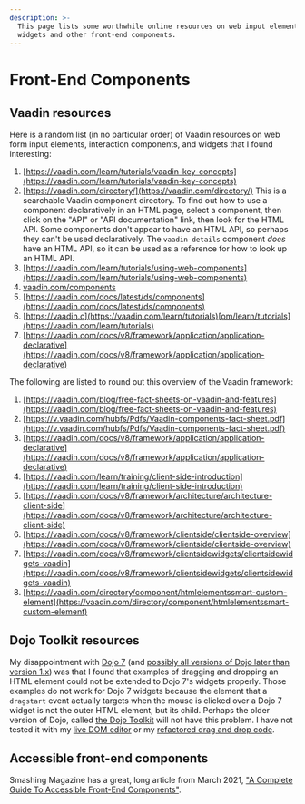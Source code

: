 ```yaml
---
description: >-
  This page lists some worthwhile online resources on web input elements and
  widgets and other front-end components.
---
```


# Front-End Components

## Vaadin resources

Here is a random list \(in no particular order\) of Vaadin resources on web form input elements, interaction components, and widgets that I found interesting:

1. [https://vaadin.com/learn/tutorials/vaadin-key-concepts](https://vaadin.com/learn/tutorials/vaadin-key-concepts)
2. [https://vaadin.com/directory/](https://vaadin.com/directory/) This is a searchable Vaadin component directory. To find out how to use a component declaratively in an HTML page, select a component, then click on the "API" or "API documentation" link, then look for the HTML API. Some components don't appear to have an HTML API, so perhaps they can't be used declaratively. The `vaadin-details` component _does_ have an HTML API, so it can be used as a reference for how to look up an HTML API.
3. [https://vaadin.com/learn/tutorials/using-web-components](https://vaadin.com/learn/tutorials/using-web-components)
4. [vaadin.com/components](https://vaadin.com/components)
5. [https://vaadin.com/docs/latest/ds/components](https://vaadin.com/docs/latest/ds/components)
6. [https://vaadin.c](https://vaadin.com/learn/tutorials)[om/learn/tutorials](https://vaadin.com/learn/tutorials)
7. [https://vaadin.com/docs/v8/framework/application/application-declarative](https://vaadin.com/docs/v8/framework/application/application-declarative)

The following are listed to round out this overview of the Vaadin framework:

1. [https://vaadin.com/blog/free-fact-sheets-on-vaadin-and-features](https://vaadin.com/blog/free-fact-sheets-on-vaadin-and-features)
2. [https://v.vaadin.com/hubfs/Pdfs/Vaadin-components-fact-sheet.pdf](https://v.vaadin.com/hubfs/Pdfs/Vaadin-components-fact-sheet.pdf)
3. [https://vaadin.com/docs/v8/framework/application/application-declarative](https://vaadin.com/docs/v8/framework/application/application-declarative)
4. [https://vaadin.com/learn/training/client-side-introduction](https://vaadin.com/learn/training/client-side-introduction)
5. [https://vaadin.com/docs/v8/framework/architecture/architecture-client-side](https://vaadin.com/docs/v8/framework/architecture/architecture-client-side)
6. [https://vaadin.com/docs/v8/framework/clientside/clientside-overview](https://vaadin.com/docs/v8/framework/clientside/clientside-overview)
7. [https://vaadin.com/docs/v8/framework/clientsidewidgets/clientsidewidgets-vaadin](https://vaadin.com/docs/v8/framework/clientsidewidgets/clientsidewidgets-vaadin)
8. [https://vaadin.com/directory/component/htmlelementssmart-custom-element](https://vaadin.com/directory/component/htmlelementssmart-custom-element)

## Dojo Toolkit resources

My disappointment with [Dojo 7](https://dojo.io/) \(and [possibly all versions of Dojo later than version 1.x](https://dojo.io/blog/dojo2-0-0-release)\) was that I found that examples of dragging and dropping an HTML element could not be extended to Dojo 7's widgets properly. Those examples do not work for Dojo 7 widgets because the element that a `dragstart` event actually targets when the mouse is clicked over a Dojo 7 widget is not the outer HTML element, but its child. Perhaps the older version of Dojo, called [the Dojo Toolkit](https://dojotoolkit.org/) will not have this problem. I have not tested it with my [live DOM editor](https://web-call.cc/) or my [refactored drag and drop code](https://web-call.cc/blog-app.html).

## Accessible front-end components

Smashing Magazine has a great, long article from March 2021, ["A Complete Guide To Accessible Front-End Components"](https://www.smashingmagazine.com/2021/03/complete-guide-accessible-front-end-components/).

